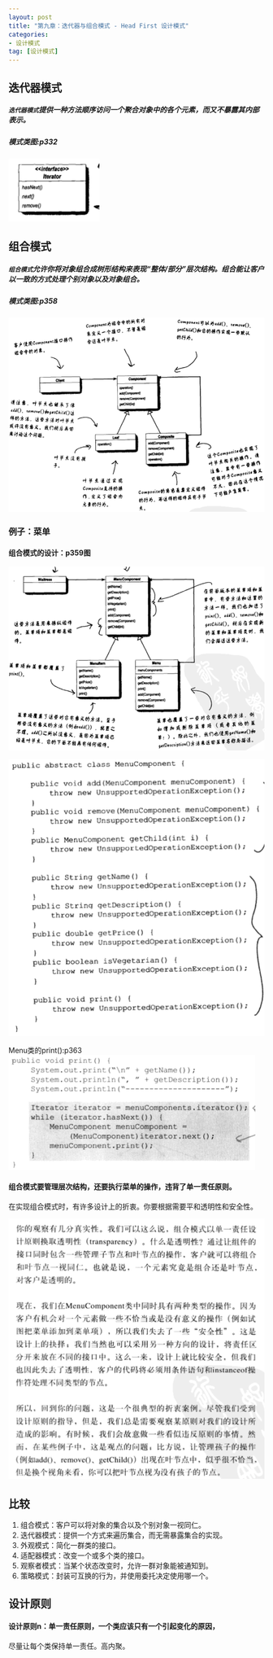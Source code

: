```yaml
---
layout: post
title: "第九章：迭代器与组合模式 - Head First 设计模式"
categories:
- 设计模式
tag: [设计模式]
---
```


## 迭代器模式

##### `迭代器模式`提供一种方法顺序访问一个聚合对象中的各个元素，而又不暴露其内部表示。

##### 模式类图:p332

![p332图](/images/design-pattern/p332.png)

## 组合模式

##### `组合模式`允许你将对象组合成树形结构来表现“整体/部分”层次结构。组合能让客户以一致的方式处理个别对象以及对象组合。

##### 模式类图:p358

![p358图](/images/design-pattern/p358.png)

### 例子：菜单

#### 组合模式的设计：p359图

![p359图](/images/design-pattern/p359.png)

![p360图](/images/design-pattern/p360.png)

Menu类的print():p363
![p363图](/images/design-pattern/p363.png)

#### 组合模式要管理层次结构，还要执行菜单的操作，违背了单一责任原则。

在实现组合模式时，有许多设计上的折衷。你要根据需要平和透明性和安全性。

![p367图](/images/design-pattern/p367.png)

## 比较

1. 组合模式：客户可以将对象的集合以及个别对象一视同仁。
2. 迭代器模式：提供一个方式来遍历集合，而无需暴露集合的实现。
3. 外观模式：简化一群类的接口。
4. 适配器模式：改变一个或多个类的接口。
5. 观察者模式：当某个状态改变时，允许一群对象能被通知到。
6. 策略模式：封装可互换的行为，并使用委托决定使用哪一个。


## 设计原则

#### 设计原则n：单一责任原则，一个类应该只有一个引起变化的原因，
尽量让每个类保持单一责任。高内聚。




